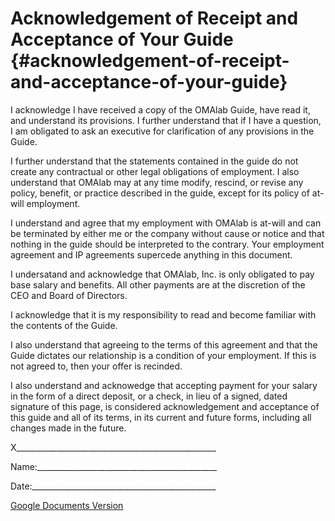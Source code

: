 # Acknowledgement of Receipt and Acceptance of Your Guide {#acknowledgement-of-receipt-and-acceptance-of-your-guide}

I acknowledge I have received a copy of the OMAlab Guide, have read it, and understand its provisions. I further understand that if I have a question, I am obligated to ask an executive for clarification of any provisions in the Guide.

I further understand that the statements contained in the guide do not create any contractual or other legal obligations of employment. I also understand that OMAlab may at any time modify, rescind, or revise any policy, benefit, or practice described in the guide, except for its policy of at-will employment.

I understand and agree that my employment with OMAlab is at-will and can be terminated by either me or the company without cause or notice and that nothing in the guide should be interpreted to the contrary. Your employment agreement and IP agreements supercede anything in this document.

I undersatand and acknowledge that OMAlab, Inc. is only obligated to pay base salary and benefits. All other payments are at the discretion of the CEO and Board of Directors.

I acknowledge that it is my responsibility to read and become familiar with the contents of the Guide.

I also understand that agreeing to the terms of this agreement and that the Guide dictates our relationship is a condition of your employment. If this is not agreed to, then your offer is recinded.

I also understand and acknowedge that accepting payment for your salary in the form of a direct deposit, or a check, in lieu of a signed, dated signature of this page, is considered acknowledgement and acceptance of this guide and all of its terms, in its current and future forms, including all changes made in the future.

X\_\_\_\_\_\_\_\_\_\_\_\_\_\_\_\_\_\_\_\_\_\_\_\_\_\_\_\_\_\_\_\_\_\_\_\_\_\_\_\_\_\_\_\_\_\_\_\_\_\_

Name:\_\_\_\_\_\_\_\_\_\_\_\_\_\_\_\_\_\_\_\_\_\_\_\_\_\_\_\_\_\_\_\_\_\_\_\_\_\_\_\_\_\_\_\_\_

Date:\_\_\_\_\_\_\_\_\_\_\_\_\_\_\_\_\_\_\_\_\_\_\_\_\_\_\_\_\_\_\_\_\_\_\_\_\_\_\_\_\_\_\_\_\_\_

[Google Documents Version](https://docs.google.com/document/d/1cGAYvBeOyC7t2xQ3gnhcg8CSsFNozTPjZlI1Btafw3E/edit?usp=sharing)

